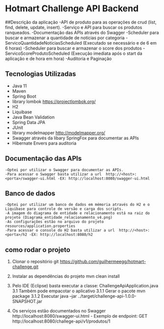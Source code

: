 # Hotmart Challenge API Backend

##Descrição da aplicação 
	-API de produto para as operações de crud (list, find, delete, update, insert).
	-Serviço e API para buscar os produtos ranqueados.
	-Documentação das APIs através do Swagger
	-Scheduler para buscar e armazenar a quantidade de notícias por categoria - ServicoQuantidadeNoticiasScheduled (Executado se necessário e de 6 em 6 horas) 
	-Scheduler para buscar e armazenar o score dos produtos - ServicoScoreProdutoScheduled (Execução imediata após o start da aplicação e de hora em hora)
	-Auditoria e Paginação


## Tecnologias Utilizadas
* Java 11
* Maven
* Spring Boot
* library lombok https://projectlombok.org/
* H2
* Liquibase
* Java Bean Validation
* Spring Data JPA
* JUnit
* library modelmapper http://modelmapper.org/
* Swagger através da libary SpringFox para documentar as APIs
* Hibernate Envers para auditoria

## Documentação das APIs
	-Optei por utilizar o Swagger para documentar as APIs. 
	-Para acessar o Swagger basta utilizar a url  http://<host>:<porta>/swagger-ui.html -EX: http://localhost:8080/swagger-ui.html

## Banco de dados
	-Optei por utilizar um banco de dados em mémoria através do H2 e o Liquibase para controle de versão e carga dos scripts.
	-A imagem do diagrama de entidade e relacionamento está na raiz do projeto (Diagrama_entidade_relacionamento_v4.png)
	-As configurações estão no arquivo do projeto resources/application.properties
	-Para acessar o console do H2 basta utilizar a url  http://<host>:<porta>/h2 -EX: http://localhost:8080/h2



## como rodar o projeto

1) Clonar o repositório git https://github.com/guilhermeegg/hotmart-challenge.git

2) Instalar as dependências do projeto mvn clean install

3) Pelo IDE (Eclipse) basta executar a classe: ChallengeApiApplication.java
	3.1 Também pode empacotar o aplicativo
		3.1.1 Gerar o pacote mvn package
		3.1.2 Executar java –jar ../target/challenge-api-1.0.0-SNAPSHOT.jar


4) Os serviços estão documentados no Swagger http://localhost:8080/swagger-ui.html - Exemplo de endpoint: GET http://localhost:8080/challege-api/v1/produtos/1